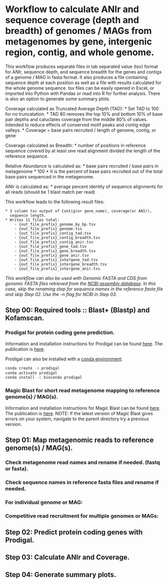 # Workflow to calculate ANIr and sequence coverage (depth and breadth) of genomes / MAGs from metagenomes by gene, intergenic region, contig, and whole genome.

This workflow produces separate files in tab separated value (tsv) format for ANIr, sequence depth, and sequence breadth for the genes and contigs of a genome / MAG in fasta format. It also produces a file containing sequence depth at each position as well as a file with results calculated for the whole genome sequence. tsv files can be easily opened in Excel, or imported into Python with Pandas or read into R for further analysis. There is also an option to generate some summary plots.

Coverage calculated as Truncated Average Depth (TAD):
    * Set TAD to 100 for no truncatation.
    * TAD 80 removes the top 10% and bottom 10% of base pair depths and caluclates coverage from the middle 80% of values. Intended to reduce effects of conserved motif peaks and contig edge valleys.
    * Coverage = base pairs recruited / length of genome, contig, or gene

Coverage calculated as Breadth:
    * number of positions in reference sequence covered by at least one read alignment divided the length of the reference sequence.

Relative Abundance is calculated as:
    * base pairs recruited / base pairs in metagenome * 100
    * It is the percent of base pairs recruited out of the total base pairs sequenced in the metagenome.

ANIr is calculated as:
    * average percent identity of sequence alignments for all reads (should be 1 blast match per read)

This workflow leads to the following result files:

    * 3 column tsv output of Contig(or gene_name), coverage(or ANIr), 
      sequence length.
    * Writes 11 files total:
        - {out_file_prefix}_genome_by_bp.tsv
        - {out_file_prefix}_genome.tsv
        - {out_file_prefix}_contig_tad.tsv
        - {out_file_prefix}_contig_breadth.tsv
        - {out_file_prefix}_contig_anir.tsv
        - {out_file_prefix}_gene_tad.tsv
        - {out_file_prefix}_gene_breadth.tsv
        - {out_file_prefix}_gene_anir.tsv
        - {out_file_prefix}_intergene_tad.tsv
        - {out_file_prefix}_intergene_breadth.tsv
        - {out_file_prefix}_intergene_anir.tsv

*This workflow can also be used with Genomic FASTA and CDS from genomic FASTA files retrieved from the [NCBI assembly database](https://www.ncbi.nlm.nih.gov/assembly/). In this case, skip the renaming step for sequence names in the reference fasta file and skip Step 02. Use the -n flag for NCBI in Step 03.*

## Step 00: Required tools :: Blast+ (Blastp) and Kofamscan.


### Prodigal for protein coding gene prediction.
 
Information and installation instructions for Prodigal can be found [here](https://github.com/hyattpd/Prodigal). The publication is [here](https://www.ncbi.nlm.nih.gov/pmc/articles/PMC2848648/).

Prodigal can also be installed with a [conda environment]():

```bash
conda create -n prodigal
conda activate prodigal
conda install -c bioconda prodigal
```


### Magic Blast for short read metagenome mapping to reference genome(s) / MAG(s).

Information and installation instructions for Magic Blast can be found [here](https://ncbi.github.io/magicblast/). The publication is [here](https://bmcbioinformatics.biomedcentral.com/articles/10.1186/s12859-019-2996-x). NOTE: If the latest version of Magic Blast gives errors on your system, navigate to the parent directory try a previous version.


## Step 01: Map metagenomic reads to reference genome(s) / MAG(s).

### Check metagenome read names and rename if needed. (fastq or fasta).

### Check sequence names in reference fasta files and rename if needed.

### For individual genome or MAG:

### Competitive read recruitment for multiple genomes or MAGs:


## Step 02: Predict protein coding genes with Prodigal.


## Step 03: Calculate ANIr and Coverage.


## Step 04: Generate summary plots.

